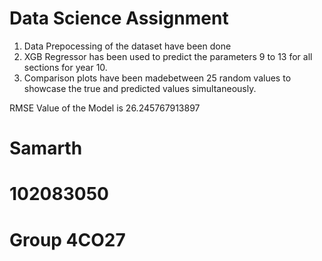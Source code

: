 # Data Science Assignment

1. Data Prepocessing of the dataset have been done
2. XGB Regressor has been used to predict the parameters 9 to 13 for all sections for year 10.
3. Comparison plots have been madebetween 25 random values to showcase the true and predicted values simultaneously.

RMSE Value of the Model is 26.245767913897

# Samarth
# 102083050
# Group 4CO27
